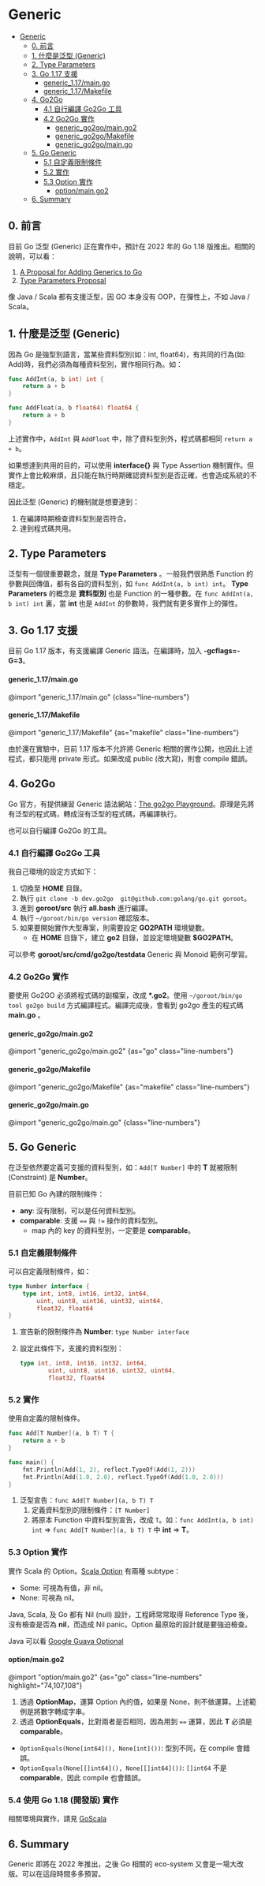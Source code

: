 # Generic


<!-- @import "[TOC]" {cmd="toc" depthFrom=1 depthTo=6 orderedList=false} -->

<!-- code_chunk_output -->

- [Generic](#generic)
  - [0. 前言](#0-前言)
  - [1. 什麼是泛型 (Generic)](#1-什麼是泛型-generic)
  - [2. Type Parameters](#2-type-parameters)
  - [3. Go 1.17 支援](#3-go-117-支援)
      - [generic_1.17/main.go](#generic_117maingo)
      - [generic_1.17/Makefile](#generic_117makefile)
  - [4. Go2Go](#4-go2go)
    - [4.1 自行編譯 Go2Go 工具](#41-自行編譯-go2go-工具)
    - [4.2 Go2Go 實作](#42-go2go-實作)
      - [generic_go2go/main.go2](#generic_go2gomaingo2)
      - [generic_go2go/Makefile](#generic_go2gomakefile)
      - [generic_go2go/main.go](#generic_go2gomaingo)
  - [5. Go Generic](#5-go-generic)
    - [5.1 自定義限制條件](#51-自定義限制條件)
    - [5.2 實作](#52-實作)
    - [5.3 Option 實作](#53-option-實作)
      - [option/main.go2](#optionmaingo2)
  - [6. Summary](#6-summary)

<!-- /code_chunk_output -->

## 0. 前言

目前 Go 泛型 (Generic) 正在實作中，預計在 2022 年的 Go 1.18 版推出。相關的說明，可以看：

1. [A Proposal for Adding Generics to Go](https://go.dev/blog/generics-proposal)
1. [Type Parameters Proposal](https://go.googlesource.com/proposal/+/refs/heads/master/design/43651-type-parameters.md)


像 Java / Scala 都有支援泛型，因 GO 本身沒有 OOP，在彈性上，不如 Java / Scala。

## 1. 什麼是泛型 (Generic)

因為 Go 是強型別語言，當某些資料型別(如：int, float64)，有共同的行為(如: Add)時，我們必須為每種資料型別，實作相同行為。如：

```go {.line-numbers}
func AddInt(a, b int) int {
	return a + b
}

func AddFloat(a, b float64) float64 {
	return a + b
}
```

上述實作中，`AddInt` 與 `AddFloat` 中，除了資料型別外，程式碼都相同 `return a + b`。

如果想達到共用的目的，可以使用 __interface{}__ 與 Type Assertion 機制實作。但實作上會比較麻煩，且只能在執行時期確認資料型別是否正確，也會造成系統的不穩定。

因此泛型 (Generic) 的機制就是想要達到：

1. 在編譯時期檢查資料型別是否符合。
1. 達到程式碼共用。

## 2. Type Parameters

泛型有一個很重要觀念，就是 __Type Parameters__ 。一般我們很熟悉 Function 的參數與回傳值，都有各自的資料型別，如 `func AddInt(a, b int) int`。 __Type Parameters__ 的概念是 __資料型別__ 也是 Function 的一種參數。在 `func AddInt(a, b int) int` 裏，當 __int__ 也是 `AddInt` 的參數時，我們就有更多實作上的彈性。

## 3. Go 1.17 支援

目前 Go 1.17 版本，有支援編譯 Generic 語法。在編譯時，加入 __-gcflags=-G=3__。

#### generic_1.17/main.go

@import "generic_1.17/main.go" {class="line-numbers"}

#### generic_1.17/Makefile

@import "generic_1.17/Makefile" {as="makefile" class="line-numbers"}

由於還在實驗中，目前 1.17 版本不允許將 Generic 相關的實作公開，也因此上述程式，都只能用 private 形式。如果改成 public (改大寫)，則會 compile 錯誤。
## 4. Go2Go

Go 官方，有提供練習 Generic 語法網站：[The go2go Playground](https://go2goplay.golang.org/)。原理是先將有泛型的程式碼，轉成沒有泛型的程式碼，再編譯執行。

也可以自行編譯 Go2Go 的工具。

### 4.1 自行編譯 Go2Go 工具

我自己環境的設定方式如下：

1. 切換至 __HOME__ 目錄。
1. 執行 `git clone -b dev.go2go  git@github.com:golang/go.git goroot`。
1. 進到 __goroot/src__ 執行 __all.bash__ 進行編譯。
1. 執行 `~/goroot/bin/go version` 確認版本。
1. 如果要開始實作大型專案，則需要設定 __GO2PATH__ 環境變數。
    - 在 __HOME__ 目錄下，建立 __go2__ 目錄，並設定環境變數 __$GO2PATH__。

可以參考 __goroot/src/cmd/go2go/testdata__ Generic 與 Monoid 範例可學習。

### 4.2 Go2Go 實作

要使用 Go2GO 必須將程式碼的副檔案，改成 __*.go2__。使用 `~/goroot/bin/go tool go2go build` 方式編譯程式。編譯完成後，會看到 go2go 產生的程式碼 __main.go__ 。

#### generic_go2go/main.go2

@import "generic_go2go/main.go2" {as="go" class="line-numbers"}

#### generic_go2go/Makefile

@import "generic_go2go/Makefile" {as="makefile" class="line-numbers"}

#### generic_go2go/main.go

@import "generic_go2go/main.go" {class="line-numbers"}

## 5. Go Generic

在泛型依然要定義可支援的資料型別，如：`Add[T Number]` 中的 __T__ 就被限制 (Constraint) 是 __Number__。

目前已知 Go 內建的限制條件：

- __any__: 沒有限制，可以是任何資料型別。
- __comparable__: 支援 `==` 與 `!=` 操作的資料型別。
  - map 內的 key 的資料型別，一定要是 __comparable__。

### 5.1 自定義限制條件

可以自定義限制條件，如：

```go {.line-numbers}
type Number interface {
	type int, int8, int16, int32, int64,
		uint, uint8, uint16, uint32, uint64,
		float32, float64
}
```

1. 宣告新的限制條件為 __Number__: `type Number interface`
1. 設定此條件下，支援的資料型別：

    ```go {.line-numbers}
    type int, int8, int16, int32, int64,
            uint, uint8, uint16, uint32, uint64,
            float32, float64
    ```

### 5.2 實作

使用自定義的限制條件。

```go {.line-numbers}
func Add[T Number](a, b T) T {
	return a + b
}

func main() {
	fmt.Println(Add(1, 2), reflect.TypeOf(Add(1, 2)))
	fmt.Println(Add(1.0, 2.0), reflect.TypeOf(Add(1.0, 2.0)))
}
```

1. 泛型宣告：`func Add[T Number](a, b T) T`
    1. 定義資料型別的限制條件：`[T Number]`
    1. 將原本 Function 中資料型別宣告，改成 `T`。如：`func AddInt(a, b int) int` => `func Add[T Number](a, b T) T` 中 __int__ => __T__。


### 5.3 Option 實作

實作 Scala 的 Option。[Scala Option](https://scala-lang.org/files/archive/api/3.x/scala/Option.html) 有兩種 subtype：

- Some: 可視為有值，非 nil。
- None: 可視為 nil。

Java, Scala, 及 Go 都有 Nil (null) 設計，工程師常常取得 Reference Type 後，沒有檢查是否為 __nil__，而造成 Nil panic。Option 最原始的設計就是要強迫檢查。

Java 可以看 [Google Guava Optional](https://guava.dev/releases/snapshot-jre/api/docs/com/google/common/base/Optional.html)

#### option/main.go2

@import "option/main.go2" {as="go" class="line-numbers" highlight="74,107,108"}

1. 透過 __OptionMap__，運算 Option 內的值，如果是 None，則不做運算。上述範例是將數字轉成字串。
1. 透過 __OptionEquals__，比對兩者是否相同，因為用到 `==` 運算，因此 __T__ 必須是 __comparable__。
  - `OptionEquals(None[int64](), None[int]())`: 型別不同，在 compile 會錯誤。
  - `OptionEquals(None[[]int64](), None[[]int64]())`: `[]int64` 不是 __comparable__，因此 compile 也會錯誤。

### 5.4 使用 Go 1.18 (開發版) 實作

相關環境與實作，請見 [GoScala](https://github.com/kigichang/goscala)

## 6. Summary

Generic 即將在 2022 年推出，之後 Go 相關的 eco-system 又會是一場大改版。可以在這段時間多多預習。

